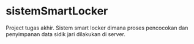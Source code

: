 # sistemSmartLocker

Project tugas akhir. Sistem smart locker dimana proses pencocokan dan penyimpanan data sidik jari dilakukan di server.
